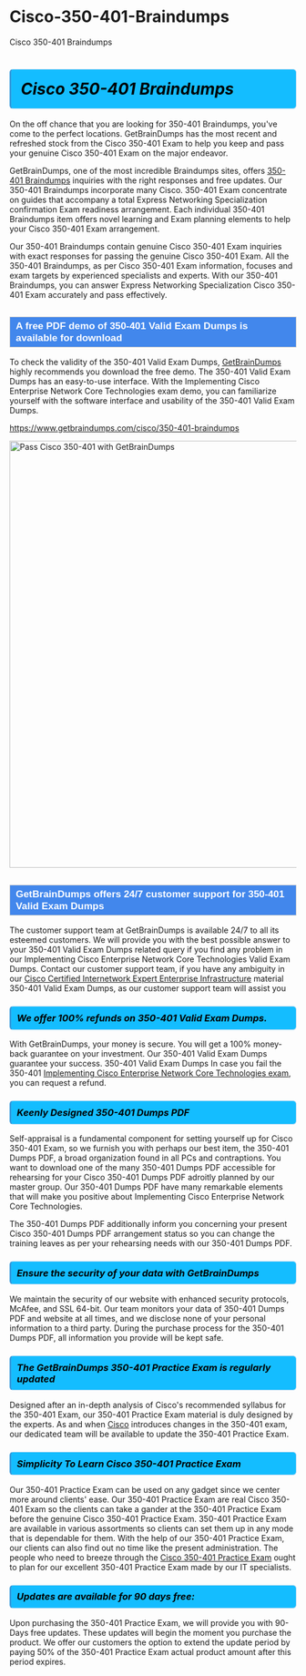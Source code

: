 # Cisco-350-401-Braindumps
Cisco 350-401 Braindumps
<h1><strong><span style="display: block; color: #000000; background: #14BDFF; border: 0.5px solid #AED6F1; border-left: 3px solid #3498DB; padding: .6em; border-radius: 6px;">                     <em>Cisco 350-401 <span class="exam_variation">Braindumps</span> </em>                </span></strong>            </h1>                        <p>On the off chance that you are looking for 350-401 <span class="exam_variation">Braindumps</span>, you've come to the perfect locations.             GetBrainDumps has the most recent and refreshed stock from the Cisco 350-401 Exam to help you keep and pass your genuine Cisco 350-401 Exam on the major endeavor.</p>                        <p>GetBrainDumps, one of the most incredible <span class="exam_variation">Braindumps</span> sites, offers <a href="https://www.getbraindumps.com/cisco/350-401-braindumps">350-401 <span class="exam_variation">Braindumps</span></a> inquiries with the right responses and free updates. Our 350-401 <span class="exam_variation">Braindumps</span> incorporate             many Cisco. 350-401 Exam concentrate on guides that accompany a total Express Networking Specialization confirmation Exam readiness arrangement. Each individual             350-401 <span class="exam_variation">Braindumps</span> item offers novel learning and Exam planning elements to help your Cisco 350-401 Exam arrangement.</p>                        <p>Our 350-401 <span class="exam_variation">Braindumps</span> contain genuine Cisco 350-401 Exam inquiries with exact responses for passing the genuine Cisco 350-401 Exam. All the 350-401 <span class="exam_variation">Braindumps</span>,             as per Cisco 350-401 Exam information, focuses and exam targets by experienced specialists and experts. With our 350-401 <span class="exam_variation">Braindumps</span>, you can answer             Express Networking Specialization Cisco 350-401 Exam accurately and pass effectively.</p>                        <h2 style="background: #4287ec; border: 1px solid #cccccc; padding: 5px 10px;">                <span style="color: #ffffff;">                    <span style="font-size: 11pt;">                        <span style="line-height: normal;">                            <span style="font-family: Calibri,sans-serif;">                                <strong>                                    <span style="font-size: 13.0pt;">A free PDF demo of 350-401 <span class="exam_variation2">Valid Exam Dumps</span> is available for download</span>                                </strong>                            </span>                        </span>                    </span>                </span>            </h2>                        <p>To check the validity of the 350-401 <span class="exam_variation2">Valid Exam Dumps</span>, <a href="https://www.getbraindumps.com/">GetBrainDumps</a> highly recommends you download the free demo. The 350-401 <span class="exam_variation2">Valid Exam Dumps</span> has an easy-to-use interface.             With the Implementing Cisco Enterprise Network Core Technologies exam demo, you can familiarize yourself with the software interface and usability of the 350-401 <span class="exam_variation2">Valid Exam Dumps</span>.</p>                        <p><a href="https://www.getbraindumps.com/cisco/350-401-braindumps">https://www.getbraindumps.com/cisco/350-401-braindumps</a></p>                        <p><a href="https://www.getbraindumps.com/"><img src="https://www.getbraindumps.com/images/get-updated-exam-questions-with-discount-getbraindumps.jpg" class="postImage" alt="Pass Cisco 350-401 with GetBrainDumps" width="750"></a></p>                            <h2 style="background: #4287ec; border: 1px solid #cccccc; padding: 5px 10px;">                <span style="color: #ffffff;">                    <span style="font-size: 11pt;">                        <span style="line-height: normal;">                            <span style="font-family: Calibri,sans-serif;">                                <strong>                                    <span style="font-size: 13.0pt;">GetBrainDumps offers 24/7 customer support for 350-401 <span class="exam_variation2">Valid Exam Dumps</span> </span>                                </strong>                            </span>                        </span>                    </span>                </span>            </h2>                        <p>The customer support team at GetBrainDumps is available 24/7 to all its esteemed customers. We will provide you with the best possible answer to your 350-401 <span class="exam_variation2">Valid Exam Dumps</span>            related query if you find any problem in our Implementing Cisco Enterprise Network Core Technologies <span class="exam_variation2">Valid Exam Dumps</span>. Contact our customer support team, if you have any ambiguity in             our <a href="https://www.getbraindumps.com/cisco/ccie-enterprise-infrastructure-braindumps.html">Cisco Certified Internetwork Expert Enterprise Infrastructure</a> material 350-401 <span class="exam_variation2">Valid Exam Dumps</span>, as our customer support team will assist you</p>                        <h3>                <strong>                    <span style="display: block; color: #000000; background: #14BDFF; border: 0.5px solid #AED6F1; border-left: 3px solid #3498DB; padding: .6em; border-radius: 6px;">                        <em>We offer 100% refunds on 350-401 <span class="exam_variation2">Valid Exam Dumps</span>.</em>                    </span>                </strong>            </h3>                        <p>With GetBrainDumps, your money is secure. You will get a 100% money-back guarantee on your investment. Our 350-401 <span class="exam_variation2">Valid Exam Dumps</span> guarantee your success.             350-401 <span class="exam_variation2">Valid Exam Dumps</span> In case you fail the 350-401 <a href="https://www.getbraindumps.com/cisco/350-401-braindumps">Implementing Cisco Enterprise Network Core Technologies exam</a>, you can request a refund.</p>                        <h3>                <strong>                    <span style="display: block; color: #000000; background: #14BDFF; border: 0.5px solid #AED6F1; border-left: 3px solid #3498DB; padding: .6em; border-radius: 6px;">                        <em>Keenly Designed 350-401 <span class="exam_variation3">Dumps PDF</span></em>                    </span>                </strong>            </h3>                        <p>Self-appraisal is a fundamental component for setting yourself up for Cisco 350-401 Exam, so we furnish you with perhaps our best item, the 350-401 <span class="exam_variation3">Dumps PDF</span>,             a broad organization found in all PCs and contraptions. You want to download one of the many 350-401 <span class="exam_variation3">Dumps PDF</span> accessible for rehearsing for your             Cisco 350-401 <span class="exam_variation3">Dumps PDF</span> adroitly planned by our master group. Our 350-401 <span class="exam_variation3">Dumps PDF</span> have many remarkable elements that will make you             positive about Implementing Cisco Enterprise Network Core Technologies.</p>                        <p>The 350-401 <span class="exam_variation3">Dumps PDF</span> additionally inform you concerning your present Cisco 350-401 <span class="exam_variation3">Dumps PDF</span> arrangement status so you can change the training             leaves as per your rehearsing needs with our 350-401 <span class="exam_variation3">Dumps PDF</span>.</p>                        <h3>                <strong>                    <span style="display: block; color: #000000; background: #14BDFF; border: 0.5px solid #AED6F1; border-left: 3px solid #3498DB; padding: .6em; border-radius: 6px;">                        <em>Ensure the security of your data with GetBrainDumps </em>                    </span>                </strong>            </h3>                        <p>We maintain the security of our website with enhanced security protocols, McAfee, and SSL 64-bit. Our team monitors your data of 350-401 <span class="exam_variation3">Dumps PDF</span> and website at all times,             and we disclose none of your personal information to a third party. During the purchase process for the 350-401 <span class="exam_variation3">Dumps PDF</span>, all information you provide will be kept safe.</p>                        <h3>                <strong>                    <span style="display: block; color: #000000; background: #14BDFF; border: 0.5px solid #AED6F1; border-left: 3px solid #3498DB; padding: .6em; border-radius: 6px;">                        <em>The GetBrainDumps 350-401 <span class="exam_variation4">Practice Exam</span> is regularly updated </em>                    </span>                </strong>            </h3>                        <p>Designed after an in-depth analysis of Cisco's recommended syllabus for the 350-401 Exam, our 350-401 <span class="exam_variation4">Practice Exam</span> material is duly designed by the experts.             As and when <a href="https://www.getbraindumps.com/cisco-braindumps.html">Cisco</a> introduces changes in the 350-401 exam, our dedicated team will be available to update the 350-401 <span class="exam_variation4">Practice Exam</span>.</p>                        <h3>                <strong>                    <span style="display: block; color: #000000; background: #14BDFF; border: 0.5px solid #AED6F1; border-left: 3px solid #3498DB; padding: .6em; border-radius: 6px;">                        <em>Simplicity To Learn Cisco 350-401 <span class="exam_variation4">Practice Exam</span></em>                    </span>                </strong>            </h3>                        <p>Our 350-401 <span class="exam_variation4">Practice Exam</span> can be used on any gadget since we center more around clients' ease. Our 350-401 <span class="exam_variation4">Practice Exam</span> are real Cisco 350-401 Exam             so the clients can take a gander at the 350-401 <span class="exam_variation4">Practice Exam</span> before the genuine Cisco 350-401 <span class="exam_variation4">Practice Exam</span>. 350-401 <span class="exam_variation4">Practice Exam</span> are available in various assortments             so clients can set them up in any mode that is dependable for them. With the help of our 350-401 <span class="exam_variation4">Practice Exam</span>, our clients can also find out no time like the present administration.             The people who need to breeze through the <a href="https://www.getbraindumps.com/cisco/350-401-braindumps">Cisco 350-401 <span class="exam_variation4">Practice Exam</span></a> ought to plan for our excellent 350-401 <span class="exam_variation4">Practice Exam</span> made by our IT specialists.</p>                        <h3>                <strong>                    <span style="display: block; color: #000000; background: #14BDFF; border: 0.5px solid #AED6F1; border-left: 3px solid #3498DB; padding: .6em; border-radius: 6px;">                        <em>Updates are available for 90 days free:</em>                    </span>                </strong>            </h3>                        <p>Upon purchasing the 350-401 <span class="exam_variation4">Practice Exam</span>, we will provide you with 90-Days free updates. These updates will begin the moment you purchase the product.             We offer our customers the option to extend the update period by paying 50% of the 350-401 <span class="exam_variation4">Practice Exam</span> actual product amount after this period expires.</p>                    
